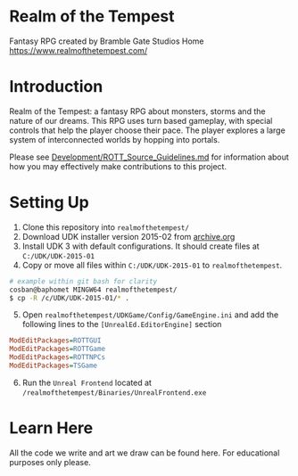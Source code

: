 # Realm of the Tempest #
Fantasy RPG created by Bramble Gate Studios
Home https://www.realmofthetempest.com/

# Introduction #
Realm of the Tempest: a fantasy RPG about monsters, storms and the nature of our dreams. This RPG uses turn based gameplay, with special controls that help the player choose their pace. The player explores a large system of interconnected worlds by hopping into portals.

Please see [Development/ROTT_Source_Guidelines.md](./Development/ROTT_Source_Guidelines.md) for information about how you may effectively make contributions to this project.

# Setting Up

1. Clone this repository into `realmofthetempest/`
2. Download UDK installer version 2015-02 from [archive.org](https://archive.org/details/udkinstaller)
3. Install UDK 3 with default configurations. It should create files at `C:/UDK/UDK-2015-01`
4. Copy or move all files within `C:/UDK/UDK-2015-01` to `realmofthetempest`. 
```bash
# example within git bash for clarity
cosban@baphomet MINGW64 realmofthetempest/
$ cp -R /c/UDK/UDK-2015-01/* .
```
5. Open `realmofthetempest/UDKGame/Config/GameEngine.ini` and add the following lines to the `[UnrealEd.EditorEngine]` section
```ini
ModEditPackages=ROTTGUI
ModEditPackages=ROTTGame
ModEditPackages=ROTTNPCs
ModEditPackages=TSGame
```
6. Run the `Unreal Frontend` located at `/realmofthetempest/Binaries/UnrealFrontend.exe`

# Learn Here #
All the code we write and art we draw can be found here. For educational purposes only please.
